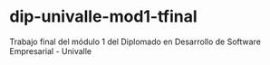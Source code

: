 # dip-univalle-mod1-tfinal
Trabajo final del módulo 1 del Diplomado en Desarrollo de Software Empresarial - Univalle

